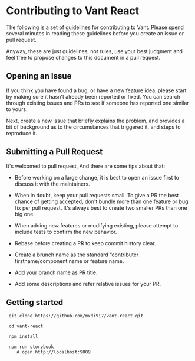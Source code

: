 # Contributing to Vant React

The following is a set of guidelines for contributing to Vant. Please spend several minutes in reading these guidelines before you create an issue or pull request.

Anyway, these are just guidelines, not rules, use your best judgment and feel free to propose changes to this document in a pull request.

## Opening an Issue

If you think you have found a bug, or have a new feature idea, please start by making sure it hasn't already been reported or fixed. You can search through existing issues and PRs to see if someone has reported one similar to yours.

Next, create a new issue that briefly explains the problem, and provides a bit of background as to the circumstances that triggered it, and steps to reproduce it.

## Submitting a Pull Request

It's welcomed to pull request, And there are some tips about that:

- Before working on a large change, it is best to open an issue first to discuss it with the maintainers.

- When in doubt, keep your pull requests small. To give a PR the best chance of getting accepted, don't bundle more than one feature or bug fix per pull request. It's always best to create two smaller PRs than one big one.

- When adding new features or modifying existing, please attempt to include tests to confirm the new behavior.

- Rebase before creating a PR to keep commit history clear.

- Create a brunch name as the standard “contributer firstname/component name or feature name.

- Add your branch name as PR title.

- Add some descriptions and refer relative issues for your PR.

## Getting started

```
 git clone https://github.com/mxdi9i7/vant-react.git

 cd vant-react

 npm install

 npm run storybook
    # open http://localhost:9009
```
